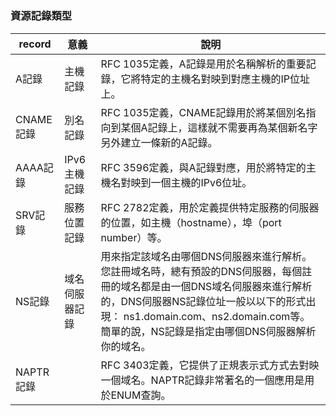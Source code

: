 #

### 資源記錄類型
| record|意義| 說明|
|-------| ------| -------|
|A記錄|主機記錄|RFC 1035定義，A記錄是用於名稱解析的重要記錄，它將特定的主機名對映到對應主機的IP位址上。|
|CNAME記錄|別名記錄|RFC 1035定義，CNAME記錄用於將某個別名指向到某個A記錄上，這樣就不需要再為某個新名字另外建立一條新的A記錄。|
|AAAA記錄|IPv6主機記錄|RFC 3596定義，與A記錄對應，用於將特定的主機名對映到一個主機的IPv6位址。|
|SRV記錄|服務位置記錄 |RFC 2782定義，用於定義提供特定服務的伺服器的位置，如主機（hostname），埠（port number）等。|
|NS記錄|域名伺服器記錄|用來指定該域名由哪個DNS伺服器來進行解析。 您註冊域名時，總有預設的DNS伺服器，每個註冊的域名都是由一個DNS域名伺服器來進行解析的，DNS伺服器NS記錄位址一般以以下的形式出現： ns1.domain.com、ns2.domain.com等。 簡單的說，NS記錄是指定由哪個DNS伺服器解析你的域名。|
|NAPTR記錄||RFC 3403定義，它提供了正規表示式方式去對映一個域名。NAPTR記錄非常著名的一個應用是用於ENUM查詢。|
